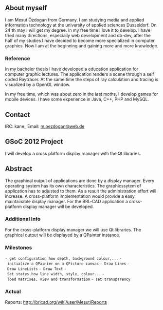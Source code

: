 ## About myself

I am Mesut Özdogan from Germany. I am studying media and applied
information technology at the university of applied sciences Dusseldorf.
On 24'th may I will get my degree.
In my free time I love it to develop. I have tried many directions,
especially web development and db-dev, after the half of my studies I
have decided to become more specialized in computer graphics. Now I am
at the beginning and gaining more and more knowledge.

### Reference

In my bachelor thesis I have developed a education application for
computer graphic lectures. The application renders a scene through a
self coded Raytracer. At the same time the steps of ray calculation and
tracing is visualized by a OpenGL window.

In my free time, which was about zero in the last moths, I develop games
for mobile devices.
I have some experience in Java, C++, PHP and MySQL.

## Contact

IRC: kane_
Email: m.oezdogan@web.de

## GSoC 2012 Project

I will develop a cross platform display manager with the Qt libraries.

## Abstract

The graphical output of applications are done by a display manager.
Every operating system has its own characteristics. The graphicssytem of
application has to adjusted to them. As a result the administration
effort will increase. A cross-platform implementation would provide a
easy maintainable display manager. For the BRL-CAD application a
cross-platform display manager will be developed.

### Additional Info

For the cross-platform display manager we will use Qt libraries. The
graphical output will be displayed by a QPainter instance.

### Milestones

`- get configuration how depth, background colour,...`
`- initialize a QPainter on a QPicture canvas`
`- Draw Lines`
`- Draw LineLists`
`- Draw Text`
`- Set states how line width, style, colour...`
`- load matrixes, view and transformation`
`- set transparency`

### Actual

Reports: <http://brlcad.org/wiki/user/Mesut/Reports>
